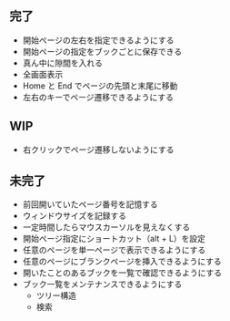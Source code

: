## 完了
- 開始ページの左右を指定できるようにする
- 開始ページの指定をブックごとに保存できる
- 真ん中に隙間を入れる
- 全画面表示
- Home と End でページの先頭と末尾に移動
- 左右のキーでページ遷移できるようにする

## WIP
- 右クリックでページ遷移しないようにする

## 未完了
- 前回開いていたページ番号を記憶する
- ウィンドウサイズを記録する
- 一定時間したらマウスカーソルを見えなくする
- 開始ページ指定にショートカット（alt + L）を設定
- 任意のページを単一ページで表示できるようにする
- 任意のページにブランクページを挿入できるようにする
- 開いたことのあるブックを一覧で確認できるようにする
- ブック一覧をメンテナンスできるようにする
    - ツリー構造
    - 検索
